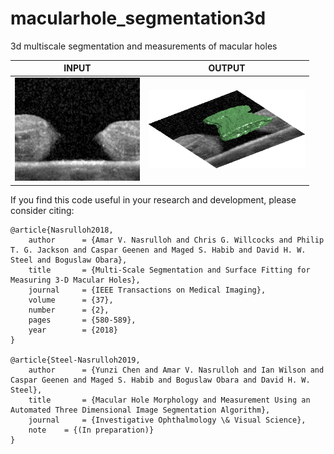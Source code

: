 # macularhole_segmentation3d
3d multiscale segmentation and measurements of macular holes<br/>

| INPUT | OUTPUT |
| ------------- | ------------- |
| <img src="https://github.com/amarvijai/macularhole_segmentation3d/blob/master/im/mh.png" width="200"> | <img src="https://github.com/amarvijai/macularhole_segmentation3d/blob/master/im/mhoutput.png" width="250"> |


If you find this code useful in your research and development, please consider citing:

    @article{Nasrulloh2018,
        author      = {Amar V. Nasrulloh and Chris G. Willcocks and Philip T. G. Jackson and Caspar Geenen and Maged S. Habib and David H. W. Steel and Boguslaw Obara},
        title       = {Multi-Scale Segmentation and Surface Fitting for Measuring 3-D Macular Holes},
        journal     = {IEEE Transactions on Medical Imaging},
        volume      = {37},
        number      = {2},
        pages       = {580-589},
        year        = {2018}
    }
    
    @article{Steel-Nasrulloh2019,
	    author      = {Yunzi Chen and Amar V. Nasrulloh and Ian Wilson and Caspar Geenen and Maged S. Habib and Boguslaw Obara and David H. W. Steel},
	    title       = {Macular Hole Morphology and Measurement Using an Automated Three Dimensional Image Segmentation Algorithm},
	    journal     = {Investigative Ophthalmology \& Visual Science},
	    note	= {(In preparation)}
    }
